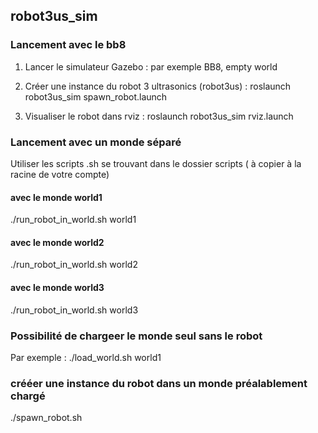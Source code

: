 ## robot3us_sim

### Lancement avec le bb8

1. Lancer le simulateur Gazebo : par exemple BB8, empty world

2. Créer une instance du robot 3 ultrasonics (robot3us) : roslaunch robot3us_sim spawn_robot.launch

3. Visualiser le robot dans rviz : roslaunch robot3us_sim rviz.launch

### Lancement avec un monde séparé

Utiliser les scripts .sh se trouvant dans le dossier scripts ( à copier à la racine de votre compte)

#### avec le monde world1 
./run_robot_in_world.sh world1

#### avec le monde world2 
./run_robot_in_world.sh world2

#### avec le monde world3 
./run_robot_in_world.sh world3

### Possibilité de chargeer le monde seul sans le robot

Par exemple : ./load_world.sh world1

### crééer une instance du robot dans un monde préalablement chargé

./spawn_robot.sh



